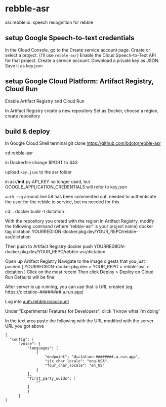 # rebble-asr
asr.rebble.io: speech recognition for rebble

## setup Google Speech-to-text credentials

 In the Cloud Console, go to the Create service account page.
 Create or select a project. (I'll use `rebble-asr`)
 Enable the Cloud Speech-to-Text API for that project.
 Create a service account.
 Download a private key as JSON. Save it as key.json

## setup Google Cloud Platform: Artifact Registry, Cloud Run

 Enable Artifact Registry and Cloud Run
 
 In Artifact Registry create a new repository
 Set as Docker, choose a region, create repository

## build & deploy

In Google Cloud Shell terminal
  git clone https://github.com/bdotq/rebble-asr

  cd rebble-asr

  in Dockerfile change $PORT to 443

  upload `key.json` to the asr folder

  in asr/__init__.py API_KEY no longer used, but GOOGLE_APPLICATION_CREDENTIALS will refer to key.json

  `auth_req` around line 58 has been commented out, needed to authenticate the user for the rebble.io service, but no needed for this

  cd ..
  docker build -t dictation .
  
 With the repository you creted with the region in Artifact Registry, modify the following command (where 'rebble-asr' is your project name)
  docker tag dictation YOURREGIION-docker.pkg.dev/YOUR_REPO/rebble-asr/dictation  
 
 Then push to Artifact Registry
  docker push YOURREGIION-docker.pkg.dev/YOUR_REPO/rebble-asr/dictation
  
  Open up Artifact Registry
  Navigate to the image digests that you just pushed [ YOURREGIION-docker.pkg.dev > YOUR_REPO > rebble-asr > dictation ]
  Click on the most recent
  Then click Deploy > Deploy on Cloud Run
  Defaults will be fine
  
  After server is up running, you can use that is URL created (eg. https://dictation-########.a.run.app)
  
  
  Log into [auth.rebble.io/account](https://auth.rebble.io/account/)
  
  Under "Experimental Features for Developers", click 'I know what I'm doing'
  
  In the text area paste the following with the URL modified with the server URL you got above
  ```
  {
    "config": {
        "voice": {
            "languages": [
                {
                    "endpoint": "dictation-########.a.run.app",
                    "six_char_locale": "eng-USA",
                    "four_char_locale": "en_US"
                }
            ],
            "first_party_uuids": [
                ""
            ]
            }
        }
  }
  ```
  
 
  

